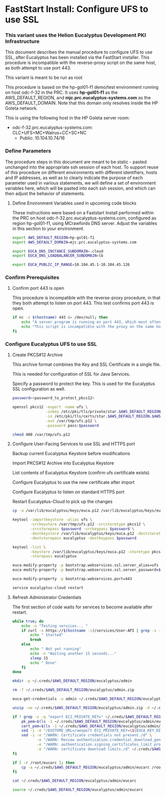 # FastStart Install: Configure UFS to use SSL
### This variant uses the Helion Eucalyptus Development PKI Infrastructure

This document describes the manual procedure to configure UFS to use SSL, after Eucalyptus has been
installed via the FastStart installer. This procedure is incompatible with the reverse-proxy script
on the same host, as both attempt to use port 443.

This variant is meant to be run as root

This procedure is based on the hp-gol01-f1 demo/test environment running on host odc-f-32 in the PRC.
It uses **hp-gol01-f1** as the AWS_DEFAULT_REGION, and **mjc.prc.eucalyptus-systems.com** as the
AWS_DEFAULT_DOMAIN. Note that this domain only resolves inside the HP Goleta network.

This is using the following host in the HP Goleta server room:
- odc-f-32.prc.eucalyptus-systems.com: CLC+UFS+MC+Walrus+CC+SC+NC
  - Public: 10.104.10.74/16

### Define Parameters

The procedure steps in this document are meant to be static - pasted unchanged into the appropriate
ssh session of each host. To support reuse of this procedure on different environments with
different identifiers, hosts and IP addresses, as well as to clearly indicate the purpose of each
parameter used in various statements, we will define a set of environment variables here, which
will be pasted into each ssh session, and which can then adjust the behavior of statements.

1. Define Environment Variables used in upcoming code blocks

    These instructions were based on a Faststart Install performed within the PRC on host
    odc-f-32.prc.eucalyptus-systems.com, configured as region hp-gol01-f1, using MCrawfords
    DNS server. Adjust the variables in this section to your environment.

    ```bash
    export AWS_DEFAULT_REGION=hp-gol01-f1
    export AWS_DEFAULT_DOMAIN=mjc.prc.eucalyptus-systems.com

    export EUCA_DNS_INSTANCE_SUBDOMAIN=.cloud
    export EUCA_DNS_LOADBALANCER_SUBDOMAIN=lb

    export EUCA_PUBLIC_IP_RANGE=10.104.45.1-10.104.45.126
    ```

### Confirm Prerequisites

1. Confirm port 443 is open

    This procedure is incompatible with the reverse-proxy procedure, in that they both attempt to
    listen on port 443. This test confirms port 443 is open.

    ```bash
    if nc -z $(hostname) 443 &> /dev/null; then
        echo "A server program is running on port 443, which most often means the proxy script may have been run"
        echo "This script is incompatible with the proxy on the same host"
    fi
    ```

### Configure Eucalyptus UFS to use SSL

1. Create PKCS#12 Archive

    This archive format combines the Key and SSL Certificate in a single file.

    This is needed for configuration of SSL for Java Services.

    Specify a password to protect the key. This is used for the Eucalyptus SSL configuration as well.

    ```bash
    password=<password_to_protect_pkcs12>

    openssl pkcs12 -export -name ufs \
                   -inkey /etc/pki/tls/private/star.$AWS_DEFAULT_REGION.$AWS_DEFAULT_DOMAIN.key \
                   -in /etc/pki/tls/certs/star.$AWS_DEFAULT_REGION.$AWS_DEFAULT_DOMAIN.crt \
                   -out /var/tmp/ufs.p12 \
                   -password pass:$password

    chmod 400 /var/tmp/ufs.p12
    ```

2. Configure User-Facing Services to use SSL and HTTPS port

    Backup current Eucalyptus Keystore before modifications

    Import PKCS#12 Archive into Eucalyptus Keystore

    List contents of Eucalyptus Keystore (confirm ufs certificate exists)

    Configure Eucalyptus to use the new certificate after import

    Configure Eucalyptus to listen on standard HTTPS port

    Restart Eucalyptus-Cloud to pick up the changes

    ```bash
    cp -a /var/lib/eucalyptus/keys/euca.p12 /var/lib/eucalyptus/keys/euca-$(date +%Y%m%d-%H%M).p12

    keytool -importkeystore -alias ufs \
            -srckeystore /var/tmp/ufs.p12 -srcstoretype pkcs12 \
            -srcstorepass $password -srckeypass $password \
            -destkeystore /var/lib/eucalyptus/keys/euca.p12 -deststoretype pkcs12 \
            -deststorepass eucalyptus -destkeypass $password

    keytool -list \
            -keystore /var/lib/eucalyptus/keys/euca.p12 -storetype pkcs12 \
            -storepass eucalyptus

    euca-modify-property -p bootstrap.webservices.ssl.server_alias=ufs
    euca-modify-property -p bootstrap.webservices.ssl.server_password=$password

    euca-modify-property -p bootstrap.webservices.port=443

    service eucalyptus-cloud restart
    ```

3. Refresh Administrator Credentials

    The first section of code waits for services to become available after restart.

    ```bash
    while true; do
        echo -n "Testing services... "
        if curl -s https://$(hostname -i)/services/User-API | grep -s -q 404; then
            echo " Started"
            break
        else
            echo " Not yet running"
            echo -n "Waiting another 15 seconds..."
            sleep 15
            echo " Done"
        fi
    done

    mkdir -p ~/.creds/$AWS_DEFAULT_REGION/eucalyptus/admin

    rm -f ~/.creds/$AWS_DEFAULT_REGION/eucalyptus/admin.zip

    euca-get-credentials -u admin ~/.creds/$AWS_DEFAULT_REGION/eucalyptus/admin.zip

    unzip -uo ~/.creds/$AWS_DEFAULT_REGION/eucalyptus/admin.zip -d ~/.creds/$AWS_DEFAULT_REGION/eucalyptus/admin/

    if ! grep -s -q "export EC2_PRIVATE_KEY=" ~/.creds/$AWS_DEFAULT_REGION/eucalyptus/admin/eucarc; then
        pk_pem=$(ls -1 ~/.creds/$AWS_DEFAULT_REGION/eucalyptus/admin/euca2-admin-*-pk.pem | tail -1)
        cert_pem=$(ls -1 ~/.creds/$AWS_DEFAULT_REGION/eucalyptus/admin/euca2-admin-*-cert.pem | tail -1)
        sed -i -e "/EUSTORE_URL=/aexport EC2_PRIVATE_KEY=\${EUCA_KEY_DIR}/${pk_pem##*/}\nexport EC2_CERT=\${EUCA_KEY_DIR}/${cert_pem##*/}" ~/.creds/$AWS_DEFAULT_REGION/eucalyptus/admin/eucarc
        sed -i -e "/WARN: Certificate credentials not present./d" \
               -e "/WARN: Review authentication.credential_download_generate_certificate and/d" \
               -e "/WARN: authentication.signing_certificates_limit properties for current/d" \
               -e "/WARN: certificate download limits./d" ~/.creds/$AWS_DEFAULT_REGION/eucalyptus/admin/eucarc
    fi

    if [ -r /root/eucarc ]; then
        cp -a ~/.creds/$AWS_DEFAULT_REGION/eucalyptus/admin/eucarc /root/eucarc
    fi

    cat ~/.creds/$AWS_DEFAULT_REGION/eucalyptus/admin/eucarc

    source ~/.creds/$AWS_DEFAULT_REGION/eucalyptus/admin/eucarc
    ```

